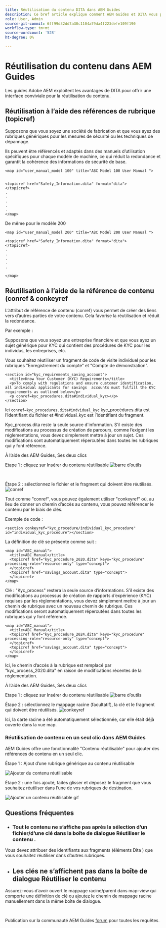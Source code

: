 ```yaml
---
title: Réutilisation du contenu DITA dans AEM Guides
description: Ce bref article explique comment AEM Guides et DITA vous permettent de gagner du temps et des efforts lors de l’utilisation de la réutilisation du contenu.
role: User, Admin
source-git-commit: 6ff99d32dd7a30c1104a79da4f223defe109f190
workflow-type: tm+mt
source-wordcount: '528'
ht-degree: 0%

---
```


# Réutilisation du contenu dans AEM Guides

Les guides Adobe AEM exploitent les avantages de DITA pour offrir une interface conviviale pour la réutilisation du contenu.

## Réutilisation à l’aide des références de rubrique (topicref)



Supposons que vous soyez une société de fabrication et que vous ayez des rubriques génériques pour les mesures de sécurité ou les techniques de dépannage.

Ils peuvent être référencés et adaptés dans des manuels d’utilisation spécifiques pour chaque modèle de machine, ce qui réduit la redondance et garantit la cohérence des informations de sécurité de base.

```
<map id="user_manual_model 100" title="ABC Model 100 User Manual ">


<topicref href="Safety_Information.dita" format="dita">
</topicref>
.
.
.
.
.
</map>
```


De même pour le modèle 200

```
<map id="user_manual_model 200" title="ABC Model 200 User Manual ">

<topicref href="Safety_Information.dita" format="dita">
</topicref>
.
.
.
.
.
  
</map>
```

## Réutilisation à l’aide de la référence de contenu (conref &amp; conkeyref

L’attribut de référence de contenu (conref) vous permet de créer des liens vers d’autres parties de votre contenu. Cela favorise la réutilisation et réduit la redondance.

Par exemple :

Supposons que vous soyez une entreprise financière et que vous ayez un sujet générique pour KYC qui contient des procédures de KYC pour les individus, les entreprises, etc.

Vous souhaitez réutiliser un fragment de code de visite individuel pour les rubriques &quot;Enregistrement du compte&quot; et &quot;Compte de démonstration&quot;.

```
<section id="kyc_requirements_saving_account">
  <title>Know Your Customer (KYC) Requirements</title>
  <p>To comply with regulations and ensure customer identification, all individual applicants for savings  accounts must fulfill the KYC requirements as outlined below</p>
  <p conref=kyc_procedures.dita#individual_kyc></p>
</section>
```

Ici `conref=kyc_procedures.dita#indvidual_kyc` kyc_procédures.dita est l’identifiant du fichier et #individual_kyc est l’identifiant du fragment.

Kyc_process.dita reste la seule source d&#39;information. S’il existe des modifications au processus de création de parcours, comme l’exigent les réglementations, vous devez simplement mettre à jour un sujet. Ces modifications sont automatiquement répercutées dans toutes les rubriques qui y font référence.

À l’aide des AEM Guides, Ses deux clics

Etape 1 : cliquez sur Insérer du contenu réutilisable
![barre d’outils](../../assets/publishing/content-reusability_image1.png)

<br>

Étape 2 : sélectionnez le fichier et le fragment qui doivent être réutilisés.
![conref](../../assets/publishing/content-reusability_image2.png)

Tout comme &quot;conref&quot;, vous pouvez également utiliser &quot;conkeyref&quot; où, au lieu de donner un chemin d’accès au contenu, vous pouvez référencer le contenu par le biais de clés.

Exemple de code :

```
<section conkeyref="kyc_procedure/individual_kyc_procedure" id="individual_kyc_procedure"></section>
```

La définition de clé se présente comme suit :

```
<map id="ABC_manual">
  <title>ABC_Manual</title>
  <topicref href="kyc_procedure_2020.dita" keys="kyc_procedure" processing-role="resource-only" type="concept">
  </topicref>
  <topicref href="savings_account.dita" type="concept">
  </topicref>
</map>
```

Clé : &quot;Kyc_process&quot; restera la seule source d’informations. S’il existe des modifications au processus de création de rapports d’expérience (KYC) requises par les réglementations, vous devez simplement mettre à jour un chemin de rubrique avec un nouveau chemin de rubrique. Ces modifications seront automatiquement répercutées dans toutes les rubriques qui y font référence.

```
<map id="ABC_manual">
  <title>ABC_Manual</title>
  <topicref href="kyc_procedure_2024.dita" keys="kyc_procedure" processing-role="resource-only" type="concept">
  </topicref>
  <topicref href="savings_account.dita" type="concept">
  </topicref>
</map>
```

Ici, le chemin d’accès à la rubrique est remplacé par &quot;kyc_process_2020.dita&quot; en raison de modifications récentes de la réglementation.

À l’aide des AEM Guides, Ses deux clics

Etape 1 : cliquez sur Insérer du contenu réutilisable
![barre d’outils](../../assets/publishing/content-reusability_image1.png)

Étape 2 : sélectionnez le mappage racine (facultatif), la clé et le fragment qui doivent être réutilisés.
![conkeyref](../../assets/publishing/content-reusability_image3.png)

Ici, la carte racine a été automatiquement sélectionnée, car elle était déjà ouverte dans la vue map.


### Réutilisation de contenu en un seul clic dans AEM Guides

AEM Guides offre une fonctionnalité &quot;Contenu réutilisable&quot; pour ajouter des références de contenu en un seul clic.

Étape 1 : Ajout d’une rubrique générique au contenu réutilisable

![Ajouter du contenu réutilisable](../../assets/publishing/content-reusability_image4.png)

Étape 2 : une fois ajouté, faites glisser et déposez le fragment que vous souhaitez réutiliser dans l’une de vos rubriques de destination.

![Ajouter un contenu réutilisable gif](../../assets/publishing/content-reusability_image5.gif)



## Questions fréquentes

- ### Tout le contenu ne s’affiche pas après la sélection d’un fichier/d’une clé dans la boîte de dialogue Réutiliser le contenu .

Vous devez attribuer des identifiants aux fragments (éléments Dita ) que vous souhaitez réutiliser dans d’autres rubriques.

- ## Les clés ne s’affichent pas dans la boîte de dialogue Réutiliser le contenu

Assurez-vous d’avoir ouvert le mappage racine/parent dans map-view qui comporte une définition de clé ou ajoutez le chemin de mappage racine manuellement dans la même boîte de dialogue.


<br>


Publication sur la communauté AEM Guides [forum](https://experienceleaguecommunities.adobe.com/t5/experience-manager-guides/ct-p/aem-xml-documentation) pour toutes les requêtes.

